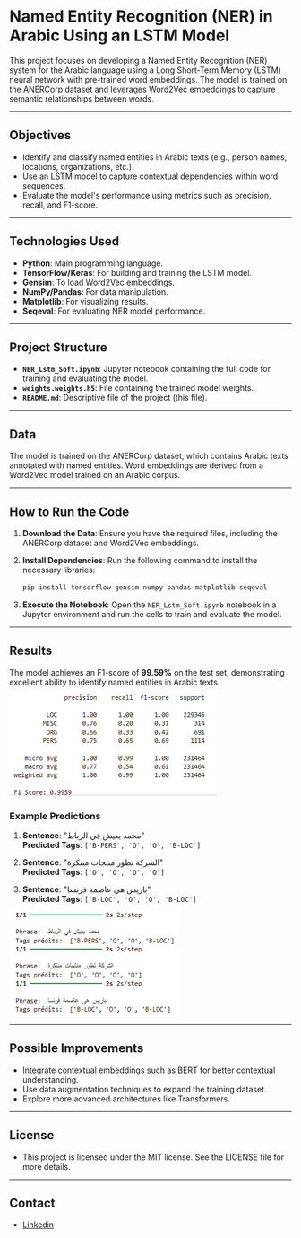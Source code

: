
# Named Entity Recognition (NER) in Arabic Using an LSTM Model

This project focuses on developing a Named Entity Recognition (NER) system for the Arabic language using a Long Short-Term Memory (LSTM) neural network with pre-trained word embeddings. The model is trained on the ANERCorp dataset and leverages Word2Vec embeddings to capture semantic relationships between words.

---

## Objectives

- Identify and classify named entities in Arabic texts (e.g., person names, locations, organizations, etc.).
- Use an LSTM model to capture contextual dependencies within word sequences.
- Evaluate the model's performance using metrics such as precision, recall, and F1-score.

---

## Technologies Used

- **Python**: Main programming language.
- **TensorFlow/Keras**: For building and training the LSTM model.
- **Gensim**: To load Word2Vec embeddings.
- **NumPy/Pandas**: For data manipulation.
- **Matplotlib**: For visualizing results.
- **Seqeval**: For evaluating NER model performance.

---

## Project Structure

- **`NER_Lstm_Soft.ipynb`**: Jupyter notebook containing the full code for training and evaluating the model.
- **`weights.weights.h5`**: File containing the trained model weights.
- **`README.md`**: Descriptive file of the project (this file).

---

## Data

The model is trained on the ANERCorp dataset, which contains Arabic texts annotated with named entities. Word embeddings are derived from a Word2Vec model trained on an Arabic corpus.

---

## How to Run the Code

1. **Download the Data**:
   Ensure you have the required files, including the ANERCorp dataset and Word2Vec embeddings.

2. **Install Dependencies**:
   Run the following command to install the necessary libraries:

   ```bash
   pip install tensorflow gensim numpy pandas matplotlib seqeval
   ```

3. **Execute the Notebook**:
   Open the `NER_Lstm_Soft.ipynb` notebook in a Jupyter environment and run the cells to train and evaluate the model.

---

## Results

The model achieves an F1-score of **99.59%** on the test set, demonstrating excellent ability to identify named entities in Arabic texts.


![classification report](Results/Results.png)


### Example Predictions

1. **Sentence**: "محمد يعيش في الرباط"  
   **Predicted Tags**: `['B-PERS', 'O', 'O', 'B-LOC']`

2. **Sentence**: "الشركة تطور منتجات مبتكرة"  
   **Predicted Tags**: `['O', 'O', 'O', 'O']`

3. **Sentence**: "باريس هي عاصمة فرنسا"  
   **Predicted Tags**: `['B-LOC', 'O', 'O', 'B-LOC']`


![Example Predictions](Results/Examples_of_Predictions.png)

---

## Possible Improvements

- Integrate contextual embeddings such as BERT for better contextual understanding.
- Use data augmentation techniques to expand the training dataset.
- Explore more advanced architectures like Transformers.

--- 

## License

- This project is licensed under the MIT license. See the LICENSE file for more details.

----

## Contact 

- [Linkedin](https://www.linkedin.com/in/el-hassan-bensalih-01822924b/)
